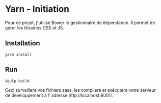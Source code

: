 # Yarn - Initiation
Pour ce projet, j'utilise Bower le gestionnaire de dépendance.
Il permet de gérer les librairies CSS et JS.

## Installation
````
yarn install
````
## Run

````
$gulp build
````

Ceci surveillera vos fichiers sass, les compilera et exécutera votre serveur de développement
à l' adresse http://localhost:8001/.